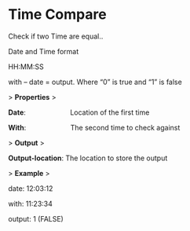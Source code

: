 # Time Compare

Check if two Time are equal..

Date and Time format

HH:MM:SS

with – date = output. Where “0” is true and “1” is false

&gt; **Properties**
&gt; 

**Date**:                       Location of the first time

**With**:                       The second time to check against

&gt; **Output**
&gt; 

**Output-location**: The location to store the output

&gt; **Example**
&gt; 

date: 12:03:12

with: 11:23:34

output: 1 (FALSE)